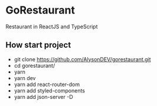 # GoRestaurant

Restaurant in ReactJS and TypeScript

## How start project

- git clone https://github.com/AlysonDEV/gorestaurant.git
- cd gorestaurant/
- yarn
- yarn dev
- yarn add react-router-dom
- yarn add styled-components
- yarn add json-server -D
